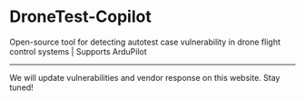 # DroneTest-Copilot

Open-source tool for detecting autotest case vulnerability in drone flight control systems | Supports ArduPilot 

---

We will update vulnerabilities and vendor response on this website. Stay tuned!
